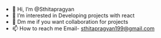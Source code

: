 - 👋 Hi, I’m @Sthitapragyan
- 👀 I’m interested in Developing projects with react
- 💞️ Dm me if you want collaboration for projects
- 📫 How to reach me Email- sthitapragyan199@gmail.com

<!---
Sthita199/Sthita199 is a ✨ special ✨ repository because its `README.md` (this file) appears on your GitHub profile.
You can click the Preview link to take a look at your changes.
--->
